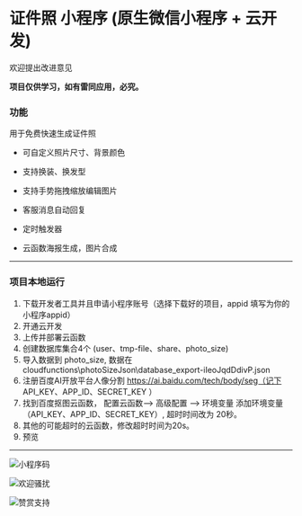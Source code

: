 
# 证件照 小程序 (原生微信小程序 + 云开发)
欢迎提出改进意见

**项目仅供学习，如有雷同应用，必究。**
### 功能

用于免费快速生成证件照

- 可自定义照片尺寸、背景颜色 
- 支持换装、换发型 
- 支持手势拖拽缩放编辑图片


- 客服消息自动回复
- 定时触发器
- 云函数海报生成，图片合成

--------------------
### 项目本地运行
1. 下载开发者工具并且申请小程序账号（选择下载好的项目，appid 填写为你的小程序appid）
2. 开通云开发
3. 上传并部署云函数
4. 创建数据库集合4个  (user、tmp-file、share、photo_size)
5. 导入数据到 photo_size,  数据在 cloudfunctions\photoSizeJson\database_export-iIeoJqdDdivP.json
6. 注册百度AI开放平台人像分割   https://ai.baidu.com/tech/body/seg（记下 API_KEY、APP_ID、SECRET_KEY ）
7. 找到百度抠图云函数， 配置云函数--> 高级配置 --> 环境变量 添加环境变量（API_KEY、APP_ID、SECRET_KEY）, 超时时间改为 20秒。
8. 其他的可能超时的云函数，修改超时时间为20s。
9. 预览
-------------------------

![小程序码](https://6465-dev-4iov0-1301148496.tcb.qcloud.la/%E5%BE%AE%E4%BF%A1%E5%9B%BE%E7%89%87_20210411162950.jpg?sign=1cdabb92e1b2f3ffa846fc4f8007f5f8&t=1618129824)

![欢迎骚扰](https://6465-dev-4iov0-1301148496.tcb.qcloud.la/%E5%BE%AE%E4%BF%A1%E5%9B%BE%E7%89%87_20200606104940.jpg?sign=185169727273f47f237464b4ebf90106&t=1618129640)

![赞赏支持](https://6465-dev-4iov0-1301148496.tcb.qcloud.la/%E5%BE%AE%E4%BF%A1%E5%9B%BE%E7%89%87_20200327222252.jpg?sign=9b042f8caa5f3a4e4506cdd75b04f789&t=1618129652)


